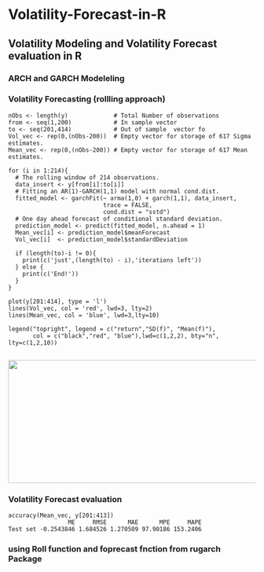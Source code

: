 # Volatility-Forecast-in-R

## Volatility Modeling and Volatility Forecast evaluation in R

### ARCH and GARCH Modeleling

### Volatility Forecasting (rollling approach)

```
nObs <- length(y)             # Total Number of observations
from <- seq(1,200)            # In sample vector 
to <- seq(201,414)            # Out of sample  vector fo
Vol_vec <- rep(0,(nObs-200))  # Empty vector for storage of 617 Sigma estimates.
Mean_vec <- rep(0,(nObs-200)) # Empty vector for storage of 617 Mean estimates.

for (i in 1:214){
  # The rolling window of 214 observations.
  data_insert <- y[from[i]:to[i]]
  # Fitting an AR(1)-GARCH(1,1) model with normal cond.dist.
  fitted_model <- garchFit(~ arma(1,0) + garch(1,1), data_insert,
                           trace = FALSE,
                           cond.dist = "sstd")
  # One day ahead forecast of conditional standard deviation.
  prediction_model <- predict(fitted_model, n.ahead = 1)
  Mean_vec[i] <- prediction_model$meanForecast
  Vol_vec[i]  <- prediction_model$standardDeviation
  
  if (length(to)-i != 0){
    print(c('just',(length(to) - i),'iterations left'))
  } else {
    print(c('End!'))
  }
}

plot(y[201:414], type = 'l')
lines(Vol_vec, col = 'red', lwd=3, lty=2)
lines(Mean_vec, col = 'blue', lwd=3,lty=10)

legend("topright", legend = c("return","SD(f)", "Mean(f)"),
       col = c("black","red", "blue"),lwd=c(1,2,2), bty="n", lty=c(1,2,10)) 


```
<img src="https://user-images.githubusercontent.com/77374087/133308479-959c9440-3e83-481e-bd5e-014b564b9161.png" width="600" height="250">

### Volatility Forecast evaluation 

```
accuracy(Mean_vec, y[201:413])
                 ME     RMSE      MAE      MPE     MAPE
Test set -0.2543846 1.684526 1.270509 97.90186 153.2406
```

### using Roll function and foprecast fnction from rugarch Package

